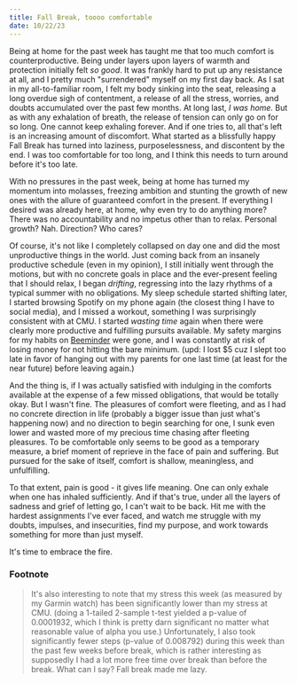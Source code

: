 ```yaml
---
title: Fall Break, toooo comfortable
date: 10/22/23
---
```


Being at home for the past week has taught me that too much comfort is counterproductive. Being under layers upon layers of warmth and protection initially felt _so good_. It was frankly hard to put up any resistance at all, and I pretty much "surrendered" myself on my first day back. As I sat in my all-to-familiar room, I felt my body sinking into the seat, releasing a long overdue sigh of contentment, a release of all the stress, worries, and doubts accumulated over the past few months. At long last, _I was home._ But as with any exhalation of breath, the release of tension can only go on for so long. One cannot keep exhaling forever. And if one tries to, all that's left is an increasing amount of discomfort. What started as a blissfully happy Fall Break has turned into laziness, purposelessness, and discontent by the end. I was too comfortable for too long, and I think this needs to turn around before it's too late.

With no pressures in the past week, being at home has turned my momentum into molasses, freezing ambition and stunting the growth of new ones with the allure of guaranteed comfort in the present. If everything I desired was already here, at home, why even try to do anything more? There was no accountability and no impetus other than to relax. Personal growth? Nah. Direction? Who cares?

Of course, it's not like I completely collapsed on day one and did the most unproductive things in the world. Just coming back from an insanely productive schedule (even in my opinion), I still initially went through the motions, but with no concrete goals in place and the ever-present feeling that I should relax, I began _drifting_, regressing into the lazy rhythms of a typical summer with no obligations. My sleep schedule started shifting later, I started browsing Spotify on my phone again (the closest thing I have to social media), and I missed a workout, something I was surprisingly consistent with at CMU. I started _wasting time_ again when there were clearly more productive and fulfilling pursuits available. My safety margins for my habits on [Beeminder](beeminder.com) were gone, and I was constantly at risk of losing money for not hitting the bare minimum. (upd: I lost $5 cuz I slept too late in favor of hanging out with my parents for one last time (at least for the near future) before leaving again.)

And the thing is, if I was actually satisfied with indulging in the comforts available at the expense of a few missed obligations, that would be totally okay. But I wasn't fine. The pleasures of comfort were fleeting, and as I had no concrete direction in life (probably a bigger issue than just what's happening now) and no direction to begin searching for one, I sunk even lower and wasted more of my precious time chasing after fleeting pleasures. To be comfortable only seems to be good as a temporary measure, a brief moment of reprieve in the face of pain and suffering. But pursued for the sake of itself, comfort is shallow, meaningless, and unfulfilling.

To that extent, pain is good - it gives life meaning. One can only exhale when one has inhaled sufficiently. And if that's true, under all the layers of sadness and grief of letting go, I can't wait to be back. Hit me with the hardest assignments I've ever faced, and watch me struggle with my doubts, impulses, and insecurities, find my purpose, and work towards something for more than just myself.

It's time to embrace the fire.

### Footnote

> It's also interesting to note that my stress this week (as measured by my Garmin watch) has been significantly lower than my stress at CMU. (doing a 1-tailed 2-sample t-test yielded a p-value of 0.0001932, which I think is pretty darn significant no matter what reasonable value of alpha you use.) Unfortunately, I also took significantly fewer steps (p-value of 0.008792) during this week than the past few weeks before break, which is rather interesting as supposedly I had a lot more free time over break than before the break. What can I say? Fall break made me lazy.

<!---

- Home is comfortable

- Permanently comfortable

- Too comfortable/the familiar patterns of home are too much.

  - Begginning to be lazy

    - Can't get out of bed

    - Can't focus on random math studying

    - Can't control my impulses

    - Started missing workouts

    - Started going off schedule (of my already very lenient schedule)

  - Momentum slowing down, halting

    - All progress, going downhill, frozen and melting and fading away...

- Not even satisfied

  - Not enough to just to live on, just to be like hey, I'm existing. Comfortably.

  - I don't want to move on, and yet I do. Indulge in the comfort, lose out on the joys of life.

- CMU will save me

-->

